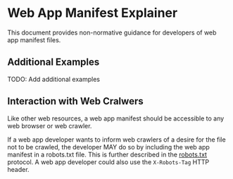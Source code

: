 # Web App Manifest Explainer

This document provides non-normative guidance for developers of web app manifest files.

## Additional Examples

TODO: Add additional examples

## Interaction with Web Cralwers

Like other web resources, a web app manifest should be accessible to any web browser or web crawler.

If a web app developer wants to inform web crawlers of a desire for the file not to be crawled, the developer MAY do so by including the web app manifest in a robots.txt file.
This is further described in the [robots.txt](http://www.robotstxt.org/) protocol.
A web app developer could also use the `X-Robots-Tag` HTTP header.
